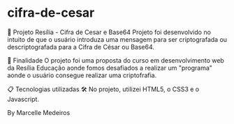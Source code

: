 # cifra-de-cesar

📌 Projeto Resília - Cifra de Cesar e Base64
Projeto foi desenvolvido no intuito de que o usuário introduza uma mensagem para ser criptografada ou descriptografada para a Cifra de César ou Base64.

🚀 Finalidade
O projeto foi uma proposta do curso em desenvolvimento web da Resília Educação aonde fomos desafiados a realizar um "programa" aonde o usuário consegue realizar uma criptofrafia.

📋 Tecnologias utilizadas
🛠️ No projeto, utilizei HTML5, o CSS3 e o Javascript.


By Marcelle Medeiros
